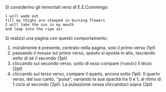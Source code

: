 
Si considerino gli immortali versi di E.E.Cummings:

```
i will wade out
till my thighs are steeped in burning flowers
I will take the sun in my mouth
and leap into the ripe air
```

Si realizzi una pagina con questo comportamento:

1. inizialmente è presente, centrato nella pagina, solo il primo verso (1pt)
2. passando il mouse sul primo verso, questo si sposta in alto, lasciando sotto di sé il secondo (3pt)
3. cliccando sul secondo verso, sotto di esso compare (`fadeIn`) il terzo (2pt)
4. cliccando sul terzo verso, compare il quarto, ancora sotto (1pt). Il quarto verso, dal suo canto, "pulsa", variando la sua opacità tra 0 e 1, al ritmo di 1 ciclo al secondo (2pt). La pulsazione cessa cliccandoci sopra (2pt) 

